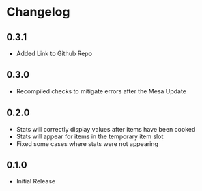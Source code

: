 # Changelog

## 0.3.1
- Added Link to Github Repo

## 0.3.0
- Recompiled checks to mitigate errors after the Mesa Update

## 0.2.0
- Stats will correctly display values after items have been cooked
- Stats will appear for items in the temporary item slot
- Fixed some cases where stats were not appearing

## 0.1.0
- Initial Release
